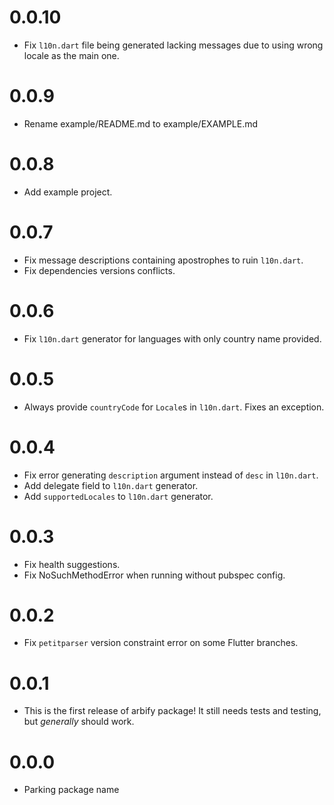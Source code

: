 # 0.0.10

- Fix `l10n.dart` file being generated lacking messages due to using wrong locale as the main one.

# 0.0.9

- Rename example/README.md to example/EXAMPLE.md

# 0.0.8

- Add example project.

# 0.0.7

- Fix message descriptions containing apostrophes to ruin `l10n.dart`.
- Fix dependencies versions conflicts.

# 0.0.6

- Fix `l10n.dart` generator for languages with only country name provided.

# 0.0.5

- Always provide `countryCode` for `Locale`s in `l10n.dart`. Fixes an exception.

# 0.0.4

- Fix error generating `description` argument instead of `desc` in `l10n.dart`.
- Add delegate field to `l10n.dart` generator.
- Add `supportedLocales` to `l10n.dart` generator.

# 0.0.3

- Fix health suggestions.
- Fix NoSuchMethodError when running without pubspec config.

# 0.0.2

- Fix `petitparser` version constraint error on some Flutter branches.

# 0.0.1

- This is the first release of arbify package! It still needs tests and testing, but _generally_ should work.

# 0.0.0

- Parking package name
